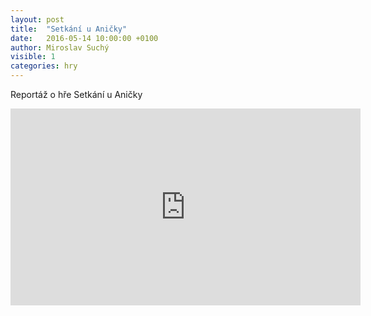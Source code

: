 ```yaml
---
layout: post
title:  "Setkání u Aničky"
date:   2016-05-14 10:00:00 +0100
author: Miroslav Suchý
visible: 1
categories: hry
---
```

Reportáž o hře Setkání u Aničky

<iframe width="560" height="315" src="https://www.youtube.com/embed/-tDWp3cfe2o" frameborder="0" allow="accelerometer; autoplay; encrypted-media; gyroscope; picture-in-picture" allowfullscreen></iframe>
